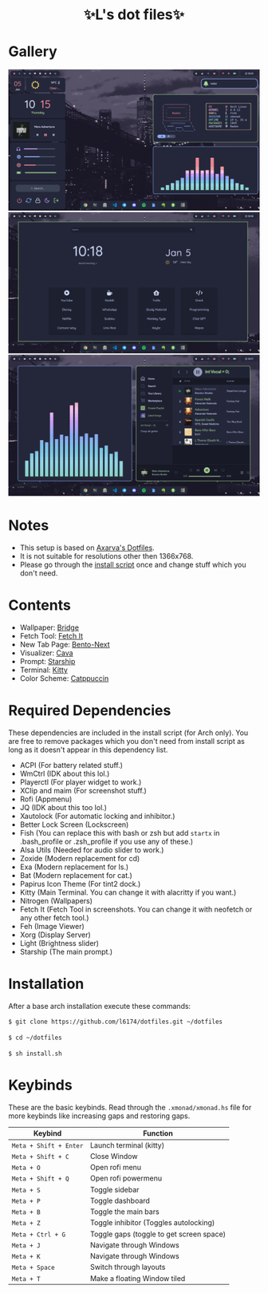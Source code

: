 <div align="center">
    <h1>✨L's dot files✨</h1>
    <h3></h3>
</div>

# Gallery
![](https://github.com/l6174/dotfiles/blob/main/Pictures/Screenshots/sc_main.png)
![](https://github.com/l6174/dotfiles/blob/main/Pictures/Screenshots/sc_browser.png)
![](https://github.com/l6174/dotfiles/blob/main/Pictures/Screenshots/sc_spotify.png)

# Notes
- This setup is based on [Axarva's Dotfiles](https://github.com/axarva/dotfiles-2.0).
- It is not suitable for resolutions other then 1366x768.
- Please go through the [install script](install.sh) once and change stuff which you don't need.

# Contents
- Wallpaper: [Bridge](https://raw.githubusercontent.com/catppuccin/wallpapers/main/landscapes/Bridge.jpg)
- Fetch Tool: [Fetch It](https://github.com/Ruturajn/fetchit)
- New Tab Page: [Bento-Next](https://github.com/l6174/startpage)
- Visualizer: [Cava](https://github.com/karlstav/cava)
- Prompt: [Starship](https://starship.rs/)
- Terminal: [Kitty](https://sw.kovidgoyal.net/kitty/)
- Color Scheme: [Catppuccin](https://github.com/catppuccin/catppuccin)

# Required Dependencies
These dependencies are included in the install script (for Arch only). You are free to remove packages which you don't need from install script as long as it doesn't appear in this dependency list.
- ACPI (For battery related stuff.)
- WmCtrl (IDK about this lol.)
- Playerctl (For player widget to work.)
- XClip and maim (For screenshot stuff.)
- Rofi (Appmenu)
- JQ (IDK about this too lol.)
- Xautolock (For automatic locking and inhibitor.)
- Better Lock Screen (Lockscreen)
- Fish (You can replace this with bash or zsh but add `startx` in .bash_profile or .zsh_profile if you use any of these.)
- Alsa Utils (Needed for audio slider to work.)
- Zoxide (Modern replacement for cd)
- Exa (Modern replacement for ls.)
- Bat (Modern replacement for cat.)
- Papirus Icon Theme (For tint2 dock.)
- Kitty (Main Terminal. You can change it with alacritty if you want.)
- Nitrogen (Wallpapers)
- Fetch It (Fetch Tool in screenshots. You can change it with neofetch or any other fetch tool.)
- Feh (Image Viewer)
- Xorg (Display Server)
- Light (Brightness slider)
- Starship (The main prompt.)

# Installation
After a base arch installation execute these commands:
```
$ git clone https://github.com/l6174/dotfiles.git ~/dotfiles

$ cd ~/dotfiles

$ sh install.sh
```

# Keybinds
These are the basic keybinds. Read through the `.xmonad/xmonad.hs` file for more keybinds like increasing gaps and restoring gaps.

|        Keybind         |                 Function                 |
| ---------------------- | ---------------------------------------- |
| `Meta + Shift + Enter` | Launch terminal (kitty)                  |
| `Meta + Shift + C`     | Close Window                             |
| `Meta + O`             | Open rofi menu                           |
| `Meta + Shift + Q`     | Open rofi powermenu                      |
| `Meta + S`             | Toggle sidebar                           |
| `Meta + P`             | Toggle dashboard                         |
| `Meta + B`             | Toggle the main bars                     |
| `Meta + Z`             | Toggle inhibitor (Toggles autolocking)   |
| `Meta + Ctrl + G`      | Toggle gaps (toggle to get screen space) |
| `Meta + J`             | Navigate through Windows                 |
| `Meta + K`             | Navigate through Windows                 |
| `Meta + Space`         | Switch through layouts                   |
| `Meta + T`             | Make a floating Window tiled             |

